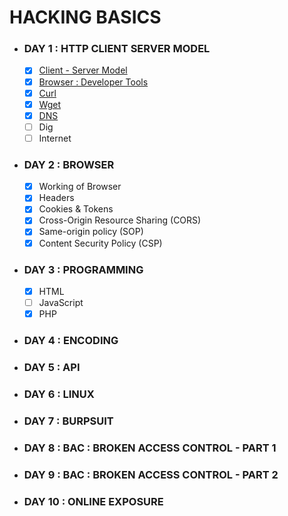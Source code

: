 # HACKING BASICS

* ### DAY 1 : HTTP CLIENT SERVER MODEL
  - [x] [Client - Server Model](https://github.com/anmolmanitripathi/Cyber-Security-Basics/blob/master/DAY-1/Client%20Sever%20Architecture.md)
  - [x] [Browser : Developer Tools](https://github.com/anmolmanitripathi/Cyber-Security-Basics/blob/master/DAY-1/Developer%20Tools.md)
  - [x] [Curl](https://github.com/anmolmanitripathi/Cyber-Security-Basics/blob/master/DAY-1/cURL.md)
  - [x] [Wget](https://github.com/anmolmanitripathi/Cyber-Security-Basics/blob/master/DAY-1/wget.md)
  - [x] [DNS](https://github.com/anmolmanitripathi/Cyber-Security-Basics/blob/master/DAY-1/DNS.md)
  - [ ] Dig
  - [ ] Internet

* ### DAY 2 : BROWSER
  - [x] Working of Browser 
  - [x] Headers
  - [x] Cookies & Tokens
  - [x] Cross-Origin Resource Sharing (CORS)
  - [x] Same-origin policy (SOP)
  - [x] Content Security Policy (CSP) 
  
* ### DAY 3 : PROGRAMMING
   - [x] HTML
  - [ ] JavaScript
  - [x] PHP
  
* ### DAY 4 : ENCODING

* ### DAY 5 : API

* ### DAY 6 : LINUX 

* ### DAY 7 : BURPSUIT 

* ### DAY 8 : BAC : BROKEN ACCESS CONTROL - PART 1

* ### DAY 9 : BAC : BROKEN ACCESS CONTROL - PART 2

* ### DAY 10 : ONLINE EXPOSURE
